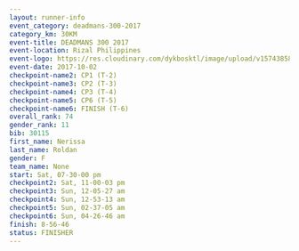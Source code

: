 ```yaml
---
layout: runner-info 
event_category: deadmans-300-2017 
category_km: 30KM 
event-title: DEADMANS 300 2017 
event-location: Rizal Philippines 
event-logo: https://res.cloudinary.com/dykbosktl/image/upload/v1574385898/Logo/2017-DM300-Logo_ljecaw.jpg 
event-date: 2017-10-02 
checkpoint-name2: CP1 (T-2) 
checkpoint-name3: CP2 (T-3) 
checkpoint-name4: CP3 (T-4) 
checkpoint-name5: CP6 (T-5) 
checkpoint-name6: FINISH (T-6) 
overall_rank: 74
gender_rank: 11
bib: 30115
first_name: Nerissa
last_name: Roldan
gender: F
team_name: None
start: Sat, 07-30-00 pm
checkpoint2: Sat, 11-00-03 pm
checkpoint3: Sun, 12-05-27 am
checkpoint4: Sun, 12-53-13 am
checkpoint5: Sun, 02-37-05 am
checkpoint6: Sun, 04-26-46 am
finish: 8-56-46
status: FINISHER
---
```


